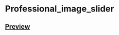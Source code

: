 # Professional_image_slider
## [Preview](https://shivamseamar.github.io/Professional_image_slider/)
